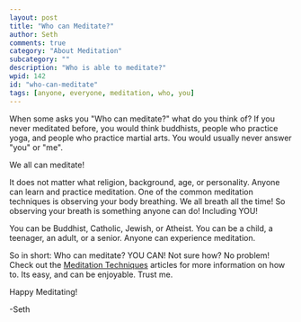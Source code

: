 ```yaml
---
layout: post
title: "Who can Meditate?"
author: Seth
comments: true
category: "About Meditation"
subcategory: ""
description: "Who is able to meditate?"
wpid: 142
id: "who-can-meditate"
tags: [anyone, everyone, meditation, who, you]
---
```


When some asks you "Who can meditate?" what do you think of? If you never meditated before, you would think buddhists, people who practice yoga, and people who practice martial arts. You would usually never answer "you" or "me".

We all can meditate!

<!--more-->

It does not matter what religion, background, age, or personality. Anyone can learn and practice meditation. One of the common meditation techniques is observing your body breathing. We all breath all the time! So observing your breath is something anyone can do! Including YOU!

You can be Buddhist, Catholic, Jewish, or Atheist. You can be a child, a teenager, an adult, or a senior. Anyone can experience meditation.

So in short: Who can meditate? YOU CAN! Not sure how? No problem! Check out the [Meditation Techniques](/category/about-meditation/meditation-techniques) articles for more information on how to. Its easy, and can be enjoyable. Trust me.

Happy Meditating!

-Seth
